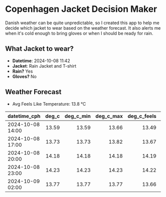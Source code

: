 
# Copenhagen Jacket Decision Maker

Danish weather can be quite unpredictable, so I created this app to help me decide which jacket to wear based on the weather forecast. 
It also alerts me when it's cold enough to bring gloves or when I should be ready for rain.

## What Jacket to wear?

- **Datetime**: 2024-10-08 11:42
- **Jacket**: Rain Jacket and T-shirt
- **Rain?** Yes
- **Gloves?** No

## Weather Forecast
- Avg Feels Like Temperature: 13.8 °C

| datetime_cph     |   deg_c |   deg_c_min |   deg_c_max |   deg_c_feels | weather   | wind   | rain   |
|:-----------------|--------:|------------:|------------:|--------------:|:----------|:-------|:-------|
| 2024-10-08 14:00 |   13.59 |       13.59 |       13.66 |         13.49 | Rain      | High   | Medium |
| 2024-10-08 17:00 |   13.73 |       13.73 |       13.82 |         13.67 | Rain      | Medium | Low    |
| 2024-10-08 20:00 |   14.18 |       14.18 |       14.18 |         14.19 | Rain      | Low    | Low    |
| 2024-10-08 23:00 |   14.23 |       14.23 |       14.23 |         14.22 | Rain      | Low    | Low    |
| 2024-10-09 02:00 |   13.77 |       13.77 |       13.77 |         13.66 | Clouds    | Low    | None   |
        
